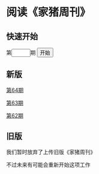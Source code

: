 # 阅读《家猪周刊》

## 快速开始

<form action="GoTo.html">
    第<input type="text" name="goto" id="goto" style="text-align: center;width: 50px;" />期
    <button type="submit" style="white-space: nowarp;">开始</button>
</form>

## 新版

[第64期](64/)

[第63期](63/)

[第62期](62/)

## 旧版

我们暂时放弃了上传旧版《家猪周刊》

不过未来有可能会重新开始这项工作
